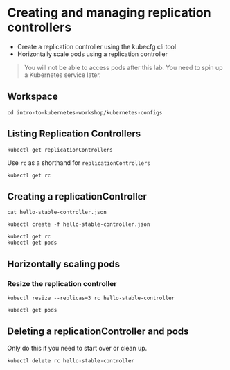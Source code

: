 # Creating and managing replication controllers

* Create a replication controller using the kubecfg cli tool
* Horizontally scale pods using a replication controller

> You will not be able to access pods after this lab. You need to spin up a Kubernetes service later.

## Workspace

```
cd intro-to-kubernetes-workshop/kubernetes-configs
```

## Listing Replication Controllers

```
kubectl get replicationControllers
```

Use `rc` as a shorthand for `replicationControllers`

```
kubectl get rc
```

## Creating a replicationController

```
cat hello-stable-controller.json
```

```
kubectl create -f hello-stable-controller.json
```

```
kubectl get rc
kubectl get pods
```

## Horizontally scaling pods

### Resize the replication controller

```
kubectl resize --replicas=3 rc hello-stable-controller 
```

```
kubectl get pods
```

## Deleting a replicationController and pods

Only do this if you need to start over or clean up.

```
kubectl delete rc hello-stable-controller
```
